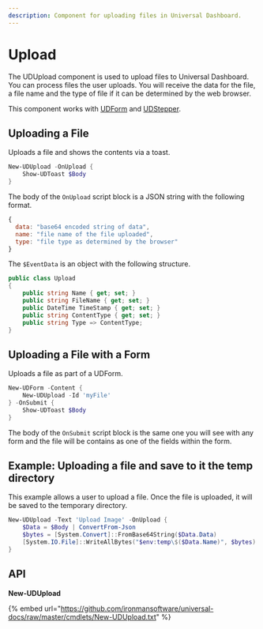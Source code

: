 ```yaml
---
description: Component for uploading files in Universal Dashboard.
---
```


# Upload

The UDUpload component is used to upload files to Universal Dashboard. You can process files the user uploads. You will receive the data for the file, a file name and the type of file if it can be determined by the web browser.

This component works with [UDForm](form.md) and [UDStepper](../navigation/stepper.md).

## Uploading a File

Uploads a file and shows the contents via a toast.

```powershell
New-UDUpload -OnUpload {
    Show-UDToast $Body
}
```

The body of the `OnUpload` script block is a JSON string with the following format.

```javascript
{
  data: "base64 encoded string of data",
  name: "file name of the file uploaded",
  type: "file type as determined by the browser"
}
```

The `$EventData` is an object with the following structure.&#x20;

```csharp
public class Upload
{
    public string Name { get; set; }
    public string FileName { get; set; }
    public DateTime TimeStamp { get; set; }
    public string ContentType { get; set; }
    public string Type => ContentType;
}
```

## Uploading a File with a Form

Uploads a file as part of a UDForm.

```powershell
New-UDForm -Content {
    New-UDUpload -Id 'myFile' 
} -OnSubmit {
    Show-UDToast $Body 
}
```

The body of the `OnSubmit` script block is the same one you will see with any form and the file will be contains as one of the fields within the form.

## Example: Uploading a file and save to it the temp directory

This example allows a user to upload a file. Once the file is uploaded, it will be saved to the temporary directory.

```powershell
New-UDUpload -Text 'Upload Image' -OnUpload {
    $Data = $Body | ConvertFrom-Json 
    $bytes = [System.Convert]::FromBase64String($Data.Data)
    [System.IO.File]::WriteAllBytes("$env:temp\$($Data.Name)", $bytes)
}
```

## API

**New-UDUpload**

{% embed url="https://github.com/ironmansoftware/universal-docs/raw/master/cmdlets/New-UDUpload.txt" %}
